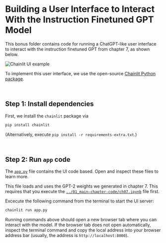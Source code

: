 # Building a User Interface to Interact With the Instruction Finetuned GPT Model



This bonus folder contains code for running a ChatGPT-like user interface to interact with the instruction finetuned GPT from chapter 7, as shown below.



![Chainlit UI example](https://sebastianraschka.com/images/LLMs-from-scratch-images/bonus/chainlit/chainlit-sft.webp?2)



To implement this user interface, we use the open-source [Chainlit Python package](https://github.com/Chainlit/chainlit).

&nbsp;
## Step 1: Install dependencies

First, we install the `chainlit` package via

```bash
pip install chainlit
```

(Alternatively, execute `pip install -r requirements-extra.txt`.)

&nbsp;
## Step 2: Run `app` code

The [`app.py`](app.py) file contains the UI code based. Open and inspect these files to learn more.

This file loads and uses the GPT-2 weights we generated in chapter 7. This requires that you execute the [`../01_main-chapter-code/ch07.ipynb`](../01_main-chapter-code/ch07.ipynb) file first.

Excecute the following command from the terminal to start the UI server:

```bash
chainlit run app.py
```

Running commands above should open a new browser tab where you can interact with the model. If the browser tab does not open automatically, inspect the terminal command and copy the local address into your browser address bar (usually, the address is `http://localhost:8000`).